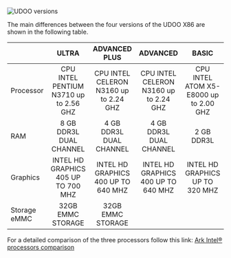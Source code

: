 <br/>

<img src="../img/udoox86_lineup.png" alt="UDOO versions" class="img-responsive" >

<br/>

The main differences between the four versions of the UDOO X86 are shown in the following table.    


|              |                    ULTRA                    |                 ADVANCED PLUS                |               ADVANCED              |                BASIC               |
|--------------|:-------------------------------------------:|:--------------------------------------------:|:-----------------------------------:|:----------------------------------:|
| Processor    | CPU INTEL PENTIUM N3710 up to 2.56 GHZ            | CPU INTEL CELERON N3160 up to 2.24 GHZ              | CPU INTEL CELERON N3160 up to 2.24 GHZ     | CPU INTEL ATOM X5-E8000 up to 2.00 GHZ    |
| RAM          | 8 GB DDR3L DUAL CHANNEL                     | 4 GB DDR3L DUAL CHANNEL                      | 4 GB DDR3L DUAL CHANNEL             | 2 GB DDR3L                         |
| Graphics     | INTEL HD GRAPHICS 405 UP TO 700 MHZ         | INTEL HD GRAPHICS 400 UP TO 640 MHZ            | INTEL HD GRAPHICS 400 UP TO 640 MHZ | INTEL HD GRAPHICS UP TO 320 MHZ    |
| Storage eMMC | 32GB EMMC STORAGE                           | 32GB EMMC STORAGE                            |                                     |                                    |                                    |


For a detailed comparison of the three processors follow this link:
[Ark Intel® processors comparison](http://ark.intel.com/compare/92124,91831,91830)
